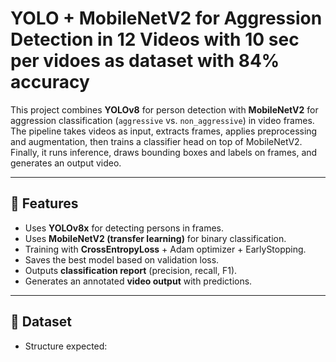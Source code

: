 # YOLO + MobileNetV2 for Aggression Detection in 12 Videos with 10 sec per vidoes as dataset with 84% accuracy

This project combines **YOLOv8** for person detection with **MobileNetV2** for aggression classification 
(`aggressive` vs. `non_aggressive`) in video frames.  
The pipeline takes videos as input, extracts frames, applies preprocessing and augmentation, 
then trains a classifier head on top of MobileNetV2.  
Finally, it runs inference, draws bounding boxes and labels on frames, and generates an output video.

---

## 📌 Features
- Uses **YOLOv8x** for detecting persons in frames.
- Uses **MobileNetV2 (transfer learning)** for binary classification.
- Training with **CrossEntropyLoss** + Adam optimizer + EarlyStopping.
- Saves the best model based on validation loss.
- Outputs **classification report** (precision, recall, F1).
- Generates an annotated **video output** with predictions.

---

## 📂 Dataset
- Structure expected:
